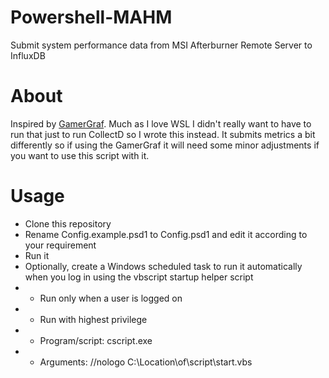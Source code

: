 # Powershell-MAHM
 Submit system performance data from MSI Afterburner Remote Server to InfluxDB

# About
Inspired by [GamerGraf](https://github.com/ragesaq/gamergraf). Much as I love WSL I didn't really want to have to run that just to run CollectD so I wrote this instead. It submits metrics a bit differently so if using the GamerGraf it will need some minor adjustments if you want to use this script with it.

# Usage
- Clone this repository
- Rename Config.example.psd1 to Config.psd1 and edit it according to your requirement
- Run it
- Optionally, create a Windows scheduled task to run it automatically when you log in using the vbscript startup helper script
- - Run only when a user is logged on
- - Run with highest privilege
- - Program/script: cscript.exe
- - Arguments: //nologo C:\Location\of\script\start.vbs